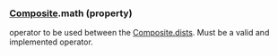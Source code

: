 ### [Composite](Composite.md).math (property)




operator to be used between the [Composite.dists](Composite.dists.md).  Must be a valid and
implemented operator.

